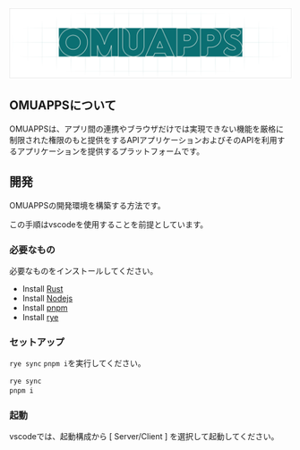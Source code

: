 
<img src=".github/splash.svg" alt="" />

## OMUAPPSについて

OMUAPPSは、アプリ間の連携やブラウザだけでは実現できない機能を厳格に制限された権限のもと提供をするAPIアプリケーションおよびそのAPIを利用するアプリケーションを提供するプラットフォームです。

## 開発

OMUAPPSの開発環境を構築する方法です。

この手順はvscodeを使用することを前提としています。

### 必要なもの

必要なものをインストールしてください。

- Install [Rust](https://www.rust-lang.org/ja)
- Install [Nodejs](https://nodejs.org/)
- Install [pnpm](https://pnpm.io/ja/installation)
- Install [rye](https://rye.astral.sh/)

### セットアップ

`rye sync` `pnpm i`を実行してください。

```bash
rye sync
pnpm i
```

### 起動

vscodeでは、起動構成から [ Server/Client ] を選択して起動してください。
